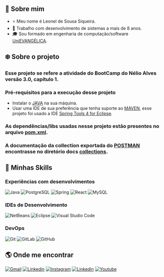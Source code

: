 ## :boy: Sobre mim
* :star: Meu nome é Leonel de Sousa Siqueira.
* :briefcase: Trabalho com desenvolvimento de sistemas a mais de 8 anos.
* :mortar_board: Sou formado em engenharia de computação/software [UniEVANGÉLICA](https://www4.unievangelica.edu.br/).

## :snowflake: Sobre o projeto
### Esse projeto se refere a atividade do BootCamp do Nélio Alves versão 3.0, capítulo 1.
### Pré-requisitos para a execução desse projeto
* Instalar o [JAVA](https://www.oracle.com/br/java/technologies/javase/javase8-archive-downloads.html) na sua máquina.
* Usar uma IDE de sua preferência que tenha suporte ao [MAVEN](https://maven.apache.org/), esse projeto foi usado a IDE [Spring Tools 4 for Eclipse](https://spring.io/tools).
### As dependências/libs usadas nesse projeto estão presentes no arquivo [pom.xml](./backend/pom.xml).
### A documentação da collection exportada do [POSTMAN](https://www.postman.com/) encontrasse no diretório docs [collections](./backend/docs/DsCatalog-3.0-activity-cap1.postman_collection.json).

## :rocket: Minhas Skills
### Experiências com desenvolvimentos
![Java](https://img.shields.io/badge/-Java-333333?style=flat&logo=Java&logoColor=007396)
![PostgreSQL](https://img.shields.io/badge/-PostgreSQL-333333?style=flat&logo=postgresql)
![Spring](https://img.shields.io/badge/-Spring-333333?style=flat&logo=spring)
![React](https://img.shields.io/badge/-React-333333?style=flat&logo=react)
![MySQL](https://img.shields.io/badge/-MySQL-333333?style=flat&logo=mysql)
### IDEs de Desenvolvimento
![NetBeans](https://img.shields.io/badge/-NetBeans-333333?style=flat&logo=apachenetbeanside)
![Eclipse](https://img.shields.io/badge/-Eclipse-333333?style=flat&logo=eclipse-ide&logoColor=2C2255)
![Visual Studio Code](https://img.shields.io/badge/-Visual%20Studio%20Code-333333?style=flat&logo=visual-studio-code&logoColor=007ACC)
### DevOps
![Git](https://img.shields.io/badge/-Git-333333?style=social&logo=git)
![GitLab](https://img.shields.io/badge/-GitLab-333333?style=social&logo=gitlab)
![GitHub](https://img.shields.io/badge/-GitHub-333333?style=social&logo=github)

## :earth_americas: Onde me encontrar
[![Gmail](https://img.shields.io/badge/-Gmail-ffffff?style=flat-square&labelColor=006bed&logo=Gmail&logoColor=white)](mailto:leonel55souas@gmail.com)
[![Linkedin](https://img.shields.io/badge/-Linkedin-ffffff?style=flat-square&labelColor=blue&logo=Linkedin&logoColor=white)](https://www.linkedin.com/in/leonel-de-sousa-siqueira-85866749/)
[![Instagram](https://img.shields.io/badge/-Instagram-ffffff?style=flat-square&labelColor=DF0174&logo=instagram&logoColor=white)](https://www.instagram.com/leonelsousas/)
[![Linkedin](https://img.shields.io/badge/-Facebook-ffffff?style=flat-square&labelColor=3b5998&logo=facebook&logoColor=white)](https://www.facebook.com/leonel.siqueira.395/)
[![Youtube](https://img.shields.io/badge/-Youtube-ffffff?style=flat-square&labelColor=ff0020&logo=youtube&logoColor=white)](https://www.youtube.com/channel/UCTtQi-lpQU-KjTjdCsjKyhQ)